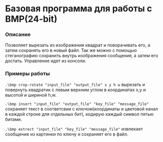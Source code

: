 # Базовая программа для работы с BMP(24-bit)

### Описание

Позволяет вырезать из изображения квадрат и поворачивать его, а затем сохранять его в новый файл. Так же можно с помощью стеганографию сохранить внутрь изображения сообщения, а затем его достать. Управление идет из консоли.

### Примеры работы

`.\bmp crop-rotate "input_file" "output_file" x y h w` вырезать и повернуть квадратик с левым верхним углом в координатах x,y и высотой и шириной h,w. 

`.\bmp insert "input_file" "output_file" "key_file" "message_file"` сохраняет текст в соответсвии с ключом(координаты и цветовой канал в каждой строке для отдельных бит), кодирую каждый символ пятью битами.

`.\bmp extrect "input_file" "key_file" "message_file"` извлекает сообщение из картинки по ключу и сохраняет его в файл.
